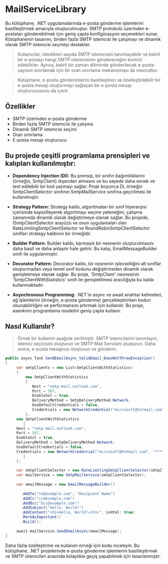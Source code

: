 # MailServiceLibrary
Bu kütüphane, .NET uygulamalarında e-posta gönderme işlemlerini basitleştirmek amacıyla oluşturulmuştur. SMTP protokolü üzerinden e-postaları gönderebilmek için geniş çapta konfigürasyon seçenekleri sunar. Kütüphanenin tasarımı, birden fazla SMTP istemcisi ile çalışmayı ve dinamik olarak SMTP istemcisi seçmeyi destekler.

>Kullanıcılar, istedikleri sayıda SMTP istemcisini tanımlayabilir ve belirli bir e-postayı hangi SMTP istemcisinin göndereceğini kontrol edebilirler. Ayrıca, belirli bir zaman diliminde gönderilecek e-posta sayısını sınırlamak için bir oran sınırlama mekanizması da mevcuttur.

>Kütüphane, e-posta gönderimlerini basitleştiren ve özelleştirilebilir bir e-posta mesajı oluşturmayı sağlayan bir e-posta mesajı oluşturucusunu da içerir.

## Özellikler
* SMTP üzerinden e-posta gönderme
* Birden fazla SMTP istemcisi ile çalışma
* Dinamik SMTP istemcisi seçimi
* Oran sınırlama
* E-posta mesajı oluşturucu

## Bu projede çeşitli programlama prensipleri ve kalıpları kullanılmıştır:

- **Dependency Injection (DI):** Bu prensip, bir sınıfın bağımlılıklarını (örneğin, SmtpClient) dışarıdan almasını ve bu sayede daha esnek ve test edilebilir bir kod yazmayı sağlar. Proje boyunca DI, örneğin SmtpClientSelector sınıfının SmtpMailService sınıfına geçirilmesi ile kullanılmıştır.

* **Strategy Pattern:** Strategy kalıbı, algoritmaları bir sınıf hiyerarşisi içerisinde kapsülleyerek algoritmayı seçme yeteneğini, çalışma zamanında dinamik olarak değiştirmeye olanak sağlar. Bu projede, ISmtpClientSelector arayüzü ve onun uygulamaları olan RateLimitingSmtpClientSelector ve RoundRobinSmtpClientSelector sınıfları strategy kalıbının bir örneğidir.

* **Builder Pattern:** Builder kalıbı, karmaşık bir nesnenin oluşturulmasını daha basit ve daha anlaşılır hale getirir. Bu kalıp, EmailMessageBuilder sınıfı ile uygulanmıştır.

* **Decorator Pattern:** Decorator kalıbı, bir nesnenin işlevselliğini alt sınıflar oluşturmadan veya temel sınıf kodunu değiştirmeden dinamik olarak genişletmeye olanak sağlar. Bu proje, 'SmtpClient' nesnesinin 'SmtpClientWithStatistics' sınıfı ile genişletilmesi aracılığıyla bu kalıbı kullanmaktadır.

* **Asynchronous Programming:** .NET'in async ve await anahtar kelimeleri, ağ işlemlerini (örneğin, e-posta gönderme) gerçekleştirirken kodun okunabilirliğini ve performansını artırmak için kullanılır. Bu proje, asenkron programlama modelini geniş çapta kullanır.

## Nasıl Kullanılır?
>Örnek bir kullanım aşağıda verilmiştir. SMTP istemcilerini tanımlayın, istemci seçicisini oluşturun ve SMTP Mail Servisini oluşturun. Daha sonra, e-posta mesajınızı oluşturun ve gönderin.
```cs
public async Task SendEmailAsync_ValidEmail_DoesNotThrowException()
{
	 var smtpClients = new List<SmtpClientWithStatistics>
	 {
		 new SmtpClientWithStatistics
		 {
			Host = "smtp-mail.outlook.com",
			Port = 587,
			EnableSsl = true,
			DeliveryMethod = SmtpDeliveryMethod.Network,
			UseDefaultCredentials = false,
			Credentials = new NetworkCredential("microsoft@hotmail.com", "******", "Microsoft")
		 },
	 new SmtpClientWithStatistics
	    {
	 Host = "smtp-mail.outlook.com",
	 Port = 587,
	 EnableSsl = true,
	 DeliveryMethod = SmtpDeliveryMethod.Network,
	 UseDefaultCredentials = false,
	 Credentials = new NetworkCredential("microsoft@hotmail.com", "******", "Microsoft")
	    }
	 };
	
	 var smtpClientSelector = new RateLimitingSmtpClientSelector(smtpClients);
	 var mailService = new SmtpMailService(smtpClientSelector);
	
	 var emailMessage = new EmailMessageBuilder()
	
	   .AddTo("to@example.com", "Recipient Name")
	   .AddCc("cc@example.com")
	   .AddBcc("bcc@example.com")
	   .AddSubject("Hello, World!")
	   .AddContent("<h1>Hello, World!</h1>", isHtml: true)
	   .MarkAsImportant()
	   .Build();
	
	 await mailService.SendEmailAsync(emailMessage);
}
```
Daha fazla özelleştirme ve kullanım örneği için kodu inceleyin. Bu kütüphane, .NET projelerinde e-posta gönderme işlemlerini basitleştirmek ve SMTP istemcileri arasında kolaylıkla geçiş yapabilmek için tasarlanmıştır.
